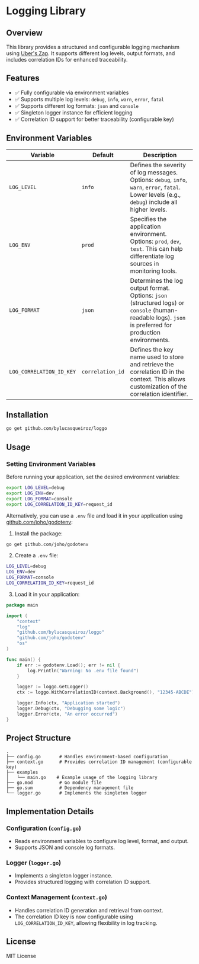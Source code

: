 # Logging Library

## Overview

This library provides a structured and configurable logging mechanism using [Uber's Zap](https://github.com/uber-go/zap). It supports different log levels, output formats, and includes correlation IDs for enhanced traceability.

## Features

- ✅ Fully configurable via environment variables
- ✅ Supports multiple log levels: `debug`, `info`, `warn`, `error`, `fatal`
- ✅ Supports different log formats: `json` and `console`
- ✅ Singleton logger instance for efficient logging
- ✅ Correlation ID support for better traceability (configurable key)

## Environment Variables

| Variable             | Default           | Description                                                                                                                                              |
| -------------------- | ---------------- | -------------------------------------------------------------------------------------------------------------------------------------------------------- |
| `LOG_LEVEL`         | `info`            | Defines the severity of log messages. Options: `debug`, `info`, `warn`, `error`, `fatal`. Lower levels (e.g., `debug`) include all higher levels.        |
| `LOG_ENV`           | `prod`            | Specifies the application environment. Options: `prod`, `dev`, `test`. This can help differentiate log sources in monitoring tools.                      |
| `LOG_FORMAT`        | `json`            | Determines the log output format. Options: `json` (structured logs) or `console` (human-readable logs). `json` is preferred for production environments. |
| `LOG_CORRELATION_ID_KEY` | `correlation_id` | Defines the key name used to store and retrieve the correlation ID in the context. This allows customization of the correlation identifier.               |

## Installation

```sh
go get github.com/bylucasqueiroz/loggo
```

## Usage

### Setting Environment Variables

Before running your application, set the desired environment variables:

```sh
export LOG_LEVEL=debug
export LOG_ENV=dev
export LOG_FORMAT=console
export LOG_CORRELATION_ID_KEY=request_id
```

Alternatively, you can use a `.env` file and load it in your application using [github.com/joho/godotenv](https://github.com/joho/godotenv):

1. Install the package:

```sh
go get github.com/joho/godotenv
```

2. Create a `.env` file:

```sh
LOG_LEVEL=debug
LOG_ENV=dev
LOG_FORMAT=console
LOG_CORRELATION_ID_KEY=request_id
```

3. Load it in your application:

```go
package main

import (
	"context"
	"log"
	"github.com/bylucasqueiroz/loggo"
	"github.com/joho/godotenv"
	"os"
)

func main() {
	if err := godotenv.Load(); err != nil {
		log.Println("Warning: No .env file found")
	}

	logger := loggo.GetLogger()
	ctx := loggo.WithCorrelationID(context.Background(), "12345-ABCDE")

	logger.Info(ctx, "Application started")
	logger.Debug(ctx, "Debugging some logic")
	logger.Error(ctx, "An error occurred")
}
```

## Project Structure

```
.
├── config.go       # Handles environment-based configuration
├── context.go      # Provides correlation ID management (configurable key)
├── examples
│   └── main.go    # Example usage of the logging library
├── go.mod          # Go module file
├── go.sum          # Dependency management file
└── logger.go       # Implements the singleton logger
```

## Implementation Details

### Configuration (`config.go`)

- Reads environment variables to configure log level, format, and output.
- Supports JSON and console log formats.

### Logger (`logger.go`)

- Implements a singleton logger instance.
- Provides structured logging with correlation ID support.

### Context Management (`context.go`)

- Handles correlation ID generation and retrieval from context.
- The correlation ID key is now configurable using `LOG_CORRELATION_ID_KEY`, allowing flexibility in log tracking.

## License

MIT License

